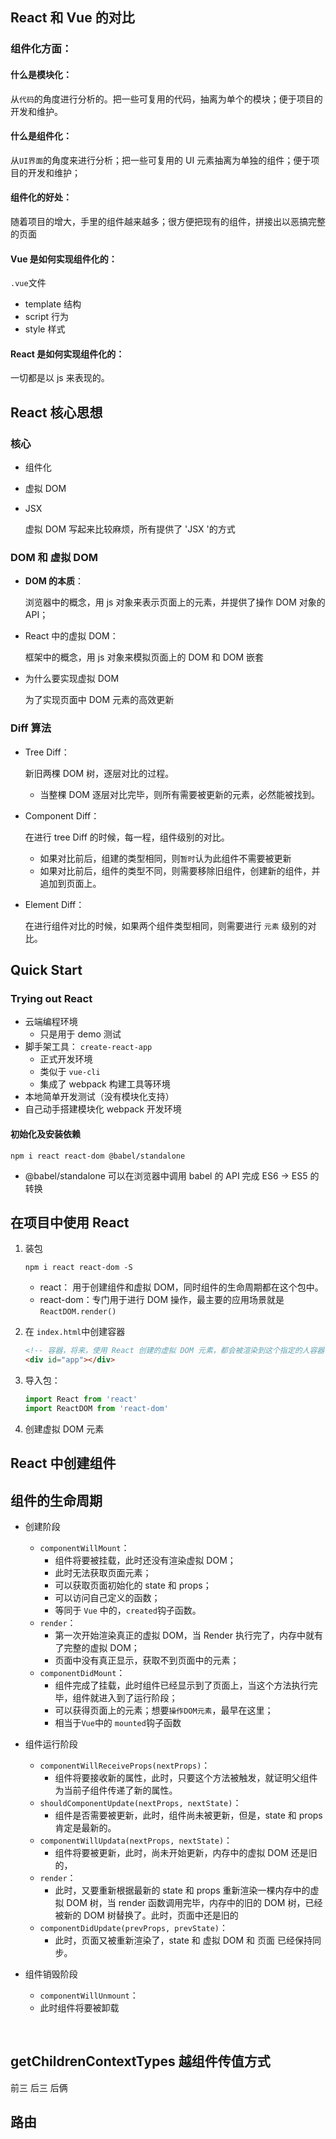 ## React 和 Vue 的对比

### 组件化方面：

#### 什么是模块化：

从`代码`的角度进行分析的。把一些可复用的代码，抽离为单个的模块；便于项目的开发和维护。

#### 什么是组件化：

从`UI界面`的角度来进行分析；把一些可复用的 UI 元素抽离为单独的组件；便于项目的开发和维护；

#### 组件化的好处：

随着项目的增大，手里的组件越来越多；很方便把现有的组件，拼接出以恶搞完整的页面

#### Vue 是如何实现组件化的：

`.vue`文件

- template 结构
- script 行为
- style 样式

#### React 是如何实现组件化的：

一切都是以 js 来表现的。

## React 核心思想

### 核心

- 组件化

- 虚拟 DOM

- JSX

  虚拟 DOM 写起来比较麻烦，所有提供了 'JSX '的方式

### DOM 和 虚拟 DOM

- **DOM 的本质**：

  浏览器中的概念，用 js 对象来表示页面上的元素，并提供了操作 DOM 对象的 API；

- React 中的虚拟 DOM：

  框架中的概念，用 js 对象来模拟页面上的 DOM 和 DOM 嵌套

- 为什么要实现虚拟 DOM

  为了实现页面中 DOM 元素的高效更新

### Diff 算法

- Tree Diff：

  新旧两棵 DOM 树，逐层对比的过程。

  - 当整棵 DOM 逐层对比完毕，则所有需要被更新的元素，必然能被找到。

- Component Diff：

  在进行 tree Diff 的时候，每一程，组件级别的对比。

  - 如果对比前后，组建的类型相同，则`暂时`认为此组件不需要被更新
  - 如果对比前后，组件的类型不同，则需要移除旧组件，创建新的组件，并追加到页面上。

- Element Diff：

  在进行组件对比的时候，如果两个组件类型相同，则需要进行 `元素` 级别的对比。

## Quick Start

### Trying out React

- 云端编程环境
  - 只是用于 demo 测试
- 脚手架工具： `create-react-app`
  - 正式开发环境
  - 类似于 `vue-cli`
  - 集成了 webpack 构建工具等环境
- 本地简单开发测试（没有模块化支持）
- 自己动手搭建模块化 webpack 开发环境

#### 初始化及安装依赖

```shell
npm i react react-dom @babel/standalone
```

- @babel/standalone
  可以在浏览器中调用 babel 的 API 完成 ES6 -> ES5 的转换

## 在项目中使用 React

1. 装包

   ```shell
   npm i react react-dom -S

   ```

   - react： 用于创建组件和虚拟 DOM，同时组件的生命周期都在这个包中。
   - react-dom：专门用于进行 DOM 操作，最主要的应用场景就是 `ReactDOM.render()`

2. 在 `index.html`中创建容器

   ```html
   <!-- 容器，将来，使用 React 创建的虚拟 DOM 元素，都会被渲染到这个指定的人容器中。 -->
   <div id="app"></div>
   ```

3. 导入包：

   ```js
   import React from 'react'
   import ReactDOM from 'react-dom'
   ```

4. 创建虚拟 DOM 元素

## React 中创建组件

## 组件的生命周期

- 创建阶段

  - `componentWillMount`：
    - 组件将要被挂载，此时还没有渲染虚拟 DOM；
    - 此时无法获取页面元素；
    - 可以获取页面初始化的 state 和 props；
    - 可以访问自己定义的函数；
    - 等同于 `Vue` 中的，`created`钩子函数。
  - `render`：
    - 第一次开始渲染真正的虚拟 DOM，当 Render 执行完了，内存中就有了完整的虚拟 DOM；
    - 页面中没有真正显示，获取不到页面中的元素；
  - `componentDidMount`：
    - 组件完成了挂载，此时组件已经显示到了页面上，当这个方法执行完毕，组件就进入到了运行阶段；
    - 可以获得页面上的元素；想要`操作DOM元素`，最早在这里；
    - 相当于`Vue`中的 `mounted`钩子函数

- 组件运行阶段

  - `componentWillReceiveProps(nextProps)`：
    - 组件将要接收新的属性，此时，只要这个方法被触发，就证明父组件为当前子组件传递了新的属性。
  - `shouldComponentUpdate(nextProps, nextState)`：
    - 组件是否需要被更新，此时，组件尚未被更新，但是，state 和 props 肯定是最新的。
  - `componentWillUpdata(nextProps, nextState)`：
    - 组件将要被更新，此时，尚未开始更新，内存中的虚拟 DOM 还是旧的，
  - `render`：
    - 此时，又要重新根据最新的 state 和 props 重新渲染一棵内存中的虚拟 DOM 树，当 render 函数调用完毕，内存中的旧的 DOM 树，已经被新的 DOM 树替换了。此时，页面中还是旧的
  - `componentDidUpdate(prevProps, prevState)`：
    - 此时，页面又被重新渲染了，state 和 虚拟 DOM 和 页面 已经保持同步。

- 组件销毁阶段

  - `componentWillUnmount`：
  - 此时组件将要被卸载

  ​

## getChildrenContextTypes 越组件传值方式

前三 后三 后俩

## 路由
